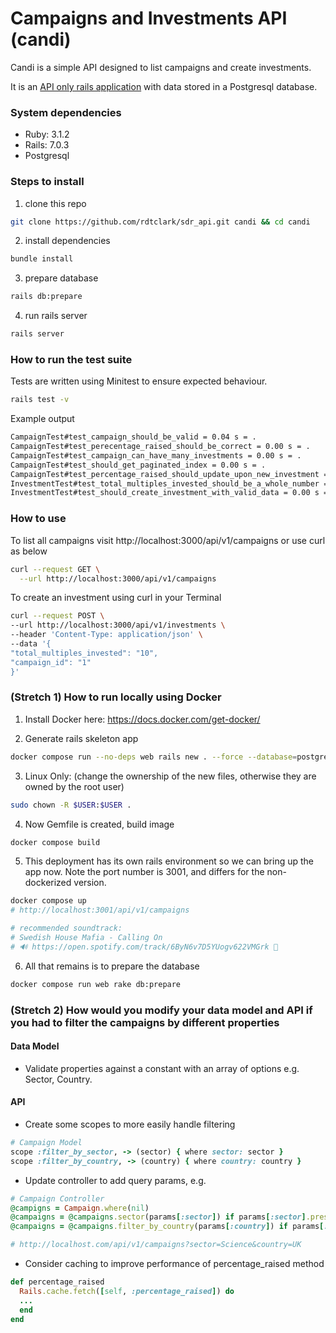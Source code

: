 # Campaigns and Investments API (candi)

Candi is a simple API designed to list campaigns and create investments.

It is an [API only rails application](https://guides.rubyonrails.org/api_app.html) with data stored in a Postgresql database.

### System dependencies

* Ruby: 3.1.2
* Rails: 7.0.3 
* Postgresql

### Steps to install

1. clone this repo 
```bash
git clone https://github.com/rdtclark/sdr_api.git candi && cd candi
```
2. install dependencies
```bash
bundle install
```
3. prepare database
```bash
rails db:prepare
```
4. run rails server
```bash
rails server
```
### How to run the test suite
Tests are written using Minitest to ensure expected behaviour.
```bash
rails test -v
```
Example output
```bash
CampaignTest#test_campaign_should_be_valid = 0.04 s = .
CampaignTest#test_perecentage_raised_should_be_correct = 0.00 s = .
CampaignTest#test_campaign_can_have_many_investments = 0.00 s = .
CampaignTest#test_should_get_paginated_index = 0.00 s = .
CampaignTest#test_percentage_raised_should_update_upon_new_investment = 0.00 s = .
InvestmentTest#test_total_multiples_invested_should_be_a_whole_number = 0.00 s = .
InvestmentTest#test_should_create_investment_with_valid_data = 0.00 s = .
```

### How to use
To list all campaigns visit http://localhost:3000/api/v1/campaigns or use curl as below
```bash
curl --request GET \
  --url http://localhost:3000/api/v1/campaigns
```
To create an investment using curl in your Terminal
```bash
curl --request POST \
--url http://localhost:3000/api/v1/investments \
--header 'Content-Type: application/json' \
--data '{
"total_multiples_invested": "10",
"campaign_id": "1"
}'
```

### (Stretch 1) How to run locally using Docker

1. Install Docker here: https://docs.docker.com/get-docker/

2. Generate rails skeleton app
  ```bash
  docker compose run --no-deps web rails new . --force --database=postgresql
  ```
3. Linux Only: (change the ownership of the new files, otherwise they are owned by the root user)
  ```bash
  sudo chown -R $USER:$USER .
  ```
4. Now Gemfile is created, build image
  ```bash
  docker compose build
  ```
5. This deployment has its own rails environment so we can bring up the app now. Note the port number is 3001, and differs for the non-dockerized version.
  ```bash
  docker compose up
  # http://localhost:3001/api/v1/campaigns

  # recommended soundtrack: 
  # Swedish House Mafia - Calling On 
  # 🔊 https://open.spotify.com/track/6ByN6v7D5YUogv622VMGrk 🥁
  ```
6. All that remains is to prepare the database
  ```bash
  docker compose run web rake db:prepare
  ```

### (Stretch 2) How would you modify your data model and API if you had to filter the campaigns by different properties 

#### Data Model
* Validate properties against a constant with an array of options e.g. Sector, Country.

#### API
* Create some scopes to more easily handle filtering
```ruby
# Campaign Model
scope :filter_by_sector, -> (sector) { where sector: sector }
scope :filter_by_country, -> (country) { where country: country }
```
* Update controller to add query params, e.g.
```ruby
# Campaign Controller
@campigns = Campaign.where(nil)
@campaigns = @campaigns.sector(params[:sector]) if params[:sector].present?
@campaigns = @campaigns.filter_by_country(params[:country]) if params[:country].present?

# http://localhost.com/api/v1/campaigns?sector=Science&country=UK
```
* Consider caching to improve performance of percentage_raised method 
```ruby
def percentage_raised
  Rails.cache.fetch([self, :percentage_raised]) do
  ...
  end
end
```
